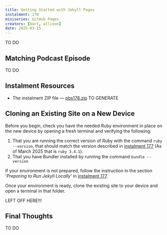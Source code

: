```yaml
---
title: Getting Started with Jekyll Pages
instalment: 178
miniseries: GitHub Pages
creators: [bart, allison]
date: 2025-03-15
---
```

TO DO

## Matching Podcast Episode

TO DO

## Instalment Resources

- The instalment ZIP file — [pbs178.zip](./assets/pbs178.zip) TO GENERATE

## Cloning an Existing Site on a New Device

Before you begin, check you have the needed Ruby environment in place on the new device by opening a fresh terminal and verifying the following:

1. That you are running the correct version of Ruby with the command `ruby --version`, that should match the version described in [instalment 177](./pbs177) (As of March 2025 that is `ruby 3.4.1`).
2. That you have Bundler installed by running the command `bundle --version`

If your environment is not prepared, follow the instruction in the section '*Preparing to Run Jekyll Locally*' in [instalment 177](./pbs177).

Once your environment is ready, clone the existing site to your device and open a terminal in that folder.

LEFT OFF HERE!!!

## Final Thoughts

TO DO
